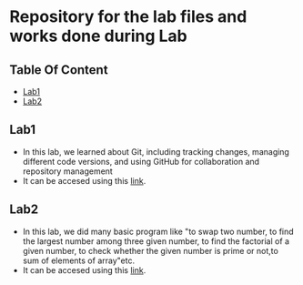 # Repository for the lab files and works done during Lab

## Table Of Content
- [Lab1](#lab1)
- [Lab2](#lab2)



## Lab1
- In this lab, we learned about Git, including tracking changes, managing different code versions, and using GitHub for collaboration and repository management
- It can be accesed using this [link]().

## Lab2
- In this lab, we did many basic program like "to swap two number, to find the largest number among three given number, to find the factorial of a given number, to check whether the given number is prime or not,to sum of elements of array"etc.
- It can be accesed using this [link]().


